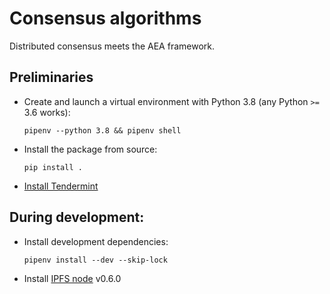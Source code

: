# Consensus algorithms

Distributed consensus meets the AEA framework.

## Preliminaries

- Create and launch a virtual environment with Python 3.8 (any Python `>=` 3.6 works):

      pipenv --python 3.8 && pipenv shell

- Install the package from source:

      pip install .

- [Install Tendermint](https://docs.tendermint.com/master/introduction/install.html)


## During development:

- Install development dependencies:

      pipenv install --dev --skip-lock

- Install [IPFS node](https://docs.ipfs.io/install/command-line/#official-distributions) v0.6.0